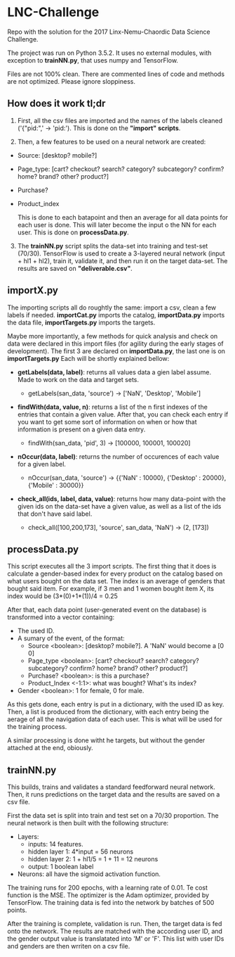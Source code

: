 # LNC-Challenge
Repo with the solution for the 2017 Linx-Nemu-Chaordic Data Science Challenge.

The project was run on Python 3.5.2. It uses no external modules, with exception to **trainNN.py**, that uses numpy and TensorFlow.

Files are not 100% clean. There are commented lines of code and methods are not optimized. Please ignore sloppiness.

## How does it work tl;dr
1. First, all the csv files are imported and the names of the labels cleaned ('{"pid:",' -> 'pid:'). This is done on the **"import" scripts**.

2. Then, a few features to be used on a neural network are created:

- Source: [desktop? mobile?]
- Page_type: [cart? checkout? search? category? subcategory? confirm? home? brand? other? product?]
- Purchase?
- Product_index

  This is done to each batapoint and then an average for all data points for each user is done. This will later become the input o the NN for each user. This is done on **processData.py**.

3. The **trainNN.py** script splits the data-set into training and test-set (70/30). TensorFlow is used to create a 3-layered neural network (input + hl1 + hl2), train it, validate it, and then run it on the target data-set. The results are saved on **"deliverable.csv"**.

## importX.py
The importing scripts all do roughtly the same: import a csv, clean a few labels if needed. **importCat.py** imports the catalog, **importData.py** imports the data file, **importTargets.py** imports the targets.

Maybe more importantly, a few methods for quick analysis and check on data were declared in this import files (for agility during the early stages of development). The first 3 are declared on **importData.py**, the last one is on **importTargets.py** Each will be shortly explained bellow:

- **getLabels(data, label)**: returns all values data a gien label assume. Made to work on the data and target sets.
  - getLabels(san_data, 'source') -> ['NaN', 'Desktop', 'Mobile']

- **findWith(data, value, n)**: returns a list of the n first indexes of the entries that contain a given value. After that, you can check each entry if you want to get some sort of information on when or how that information is present on a given data entry.
  - findWith(san_data, 'pid', 3) -> [100000, 100001, 100020]
  
- **nOccur(data, label)**: returns the number of occurences of each value for a given label.
  - nOccur(san_data, 'source') -> {{'NaN' : 10000}, {'Desktop' : 20000}, {'Mobile' : 30000}}
  
- **check_all(ids, label, data, value)**: returns how many data-point with the given ids on the data-set have a given value, as well as a list of the ids that don't have said label.
  - check_all([100,200,173], 'source', san_data, 'NaN') -> (2, [173])
  
## processData.py
This script executes all the 3 import scripts. The first thing that it does is calculate a gender-based index for every product on the catalog based on what users bought on the data set. The index is an average of genders that bought said item. For example, if 3 men and 1 women bought item X, its index would be (3\*(0)+1\*(1))/4 = 0.25

After that, each data point (user-generated event on the database) is transformed into a vector containing:
- The used ID.
- A sumary of the event, of the format:
  - Source \<boolean\>: [desktop? mobile?]. A 'NaN' would become a [0 0]
  - Page_type \<boolean\>: [cart? checkout? search? category? subcategory? confirm? home? brand? other? product?]
  - Purchase? \<boolean\>: is this a purchase?
  - Product_Index \<-1:1\>: what was bought? What's its index?
- Gender \<boolean\>: 1 for female, 0 for male.

As this gets done, each entry is put in a dictionary, with the used ID as key. Then, a list is produced from the dictionary, with each entry being the aerage of all the navigation data of each user. This is what will be used for the training process.

A similar processing is done witht he targets, but without the gender attached at the end, obiously.

## trainNN.py
This builds, trains and validates a standard feedforward neural network. Then, it runs predictions on the target data and the results are saved on a csv file.

First the data set is split into train and test set on a 70/30 proportion. The neural network is then built with the following structure:
- Layers:
  - inputs: 14 features.
  - hidden layer 1: 4\*input = 56 neurons
  - hidden layer 2: 1 + hl1/5 = 1 + 11 = 12 neurons
  - output: 1 boolean label
- Neurons: all have the sigmoid activation function.

The training runs for 200 epochs, with a learning rate of 0.01. Te cost function is the MSE. The optimizer is the Adam optimizer, provided by TensorFlow. The training data is fed into the network by batches of 500 points.

After the training is complete, validation is run. Then, the target data is fed onto the network. The results are matched with the according user ID, and the gender output value is translatated into 'M' or 'F'. This list with user IDs and genders are then wrriten on a csv file.
